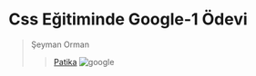 # Css Eğitiminde Google-1 Ödevi
> Şeyman Orman
> > [Patika](https://app.patika.dev/paths)
![google](https://web.archive.org/web/19990504112211im_/http://www.google.com/google.jpg)